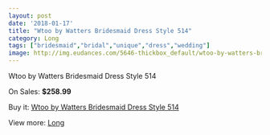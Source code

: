 ```yaml
---
layout: post
date: '2018-01-17'
title: "Wtoo by Watters Bridesmaid Dress Style 514"
category: Long
tags: ["bridesmaid","bridal","unique","dress","wedding"]
image: http://img.eudances.com/5646-thickbox_default/wtoo-by-watters-bridesmaid-dress-style-514.jpg
---
```

Wtoo by Watters Bridesmaid Dress Style 514

On Sales: **$258.99**
<a href="https://www.eudances.com/en/long/1957-wtoo-by-watters-bridesmaid-dress-style-514.html"><amp-img layout="responsive" width="600" height="600" src="//img.eudances.com/5646-thickbox_default/wtoo-by-watters-bridesmaid-dress-style-514.jpg" alt="Wtoo by Watters Bridesmaid Dress Style 514 0" /></a>
<a href="https://www.eudances.com/en/long/1957-wtoo-by-watters-bridesmaid-dress-style-514.html"><amp-img layout="responsive" width="600" height="600" src="//img.eudances.com/5647-thickbox_default/wtoo-by-watters-bridesmaid-dress-style-514.jpg" alt="Wtoo by Watters Bridesmaid Dress Style 514 1" /></a>

Buy it: [Wtoo by Watters Bridesmaid Dress Style 514](https://www.eudances.com/en/long/1957-wtoo-by-watters-bridesmaid-dress-style-514.html "Wtoo by Watters Bridesmaid Dress Style 514")

View more: [Long](https://www.eudances.com/en/21-long "Long")